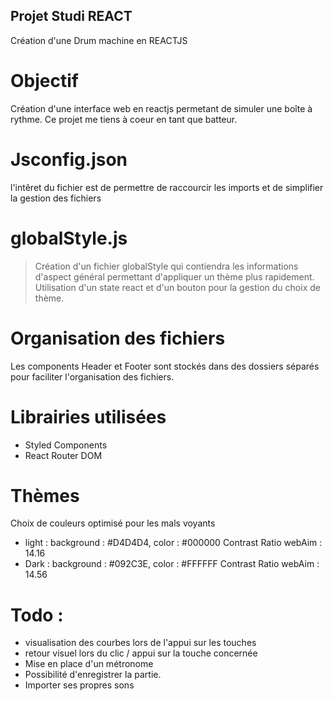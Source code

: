 ## Projet Studi REACT
Création d'une Drum machine en REACTJS

# Objectif
Création d'une interface web en reactjs permetant de simuler une boîte à rythme.
Ce projet me tiens à coeur en tant que batteur.

# Jsconfig.json
l'intêret du fichier est de permettre de raccourcir les imports et de simplifier la gestion des fichiers

# globalStyle.js
  > Création d'un fichier globalStyle qui contiendra les informations d'aspect général permettant d'appliquer un thème plus rapidement.
  > Utilisation d'un state react et d'un bouton pour la gestion du choix de thème.

# Organisation des fichiers 
Les components Header et Footer sont stockés dans des dossiers séparés pour faciliter l'organisation des fichiers.


# Librairies utilisées
 - Styled Components
 - React Router DOM

# Thèmes 
Choix de couleurs optimisé pour les mals voyants
 - light : background : #D4D4D4, color : #000000 Contrast Ratio webAim : 14.16 
 - Dark  : background : #092C3E, color : #FFFFFF Contrast Ratio webAim : 14.56



# Todo : 
 - visualisation des courbes lors de l'appui sur les touches
 - retour visuel lors du clic / appui sur la touche concernée
 - Mise en place d'un métronome
 - Possibilité d'enregistrer la partie.
 - Importer ses propres sons
